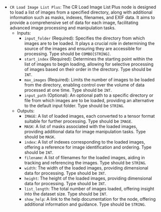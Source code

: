 - `CR Load Image List Plus`: The CR Load Image List Plus node is designed to load a list of images from a specified directory, along with additional information such as masks, indexes, filenames, and EXIF data. It aims to provide a comprehensive set of data for each image, facilitating advanced image processing and manipulation tasks.
    - Inputs:
        - `input_folder` (Required): Specifies the directory from which images are to be loaded. It plays a crucial role in determining the source of the images and ensuring they are accessible for processing. Type should be `COMBO[STRING]`.
        - `start_index` (Required): Determines the starting point within the list of images to begin loading, allowing for selective processing of images based on their order in the directory. Type should be `INT`.
        - `max_images` (Required): Limits the number of images to be loaded from the directory, enabling control over the volume of data processed at one time. Type should be `INT`.
        - `input_path` (Optional): An optional path to a specific directory or file from which images are to be loaded, providing an alternative to the default input folder. Type should be `STRING`.
    - Outputs:
        - `IMAGE`: A list of loaded images, each converted to a tensor format suitable for further processing. Type should be `IMAGE`.
        - `MASK`: A list of masks associated with the loaded images, providing additional data for image manipulation tasks. Type should be `MASK`.
        - `index`: A list of indexes corresponding to the loaded images, offering a reference for image identification and ordering. Type should be `INT`.
        - `filename`: A list of filenames for the loaded images, aiding in tracking and referencing the images. Type should be `STRING`.
        - `width`: The width of the loaded images, providing dimensional data for processing. Type should be `INT`.
        - `height`: The height of the loaded images, providing dimensional data for processing. Type should be `INT`.
        - `list_length`: The total number of images loaded, offering insight into the dataset size. Type should be `INT`.
        - `show_help`: A link to the help documentation for the node, offering additional information and guidance. Type should be `STRING`.
